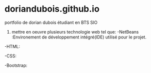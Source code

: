 # doriandubois.github.io
portfolio de dorian dubois étudiant en BTS SIO

1) mettre en oeuvre plusieurs technologie web tel que:
-NetBeans :Environement de développement intégré(IDE) utilisé pour le projet.

-HTML:

-CSS:

-Bootstrap:

